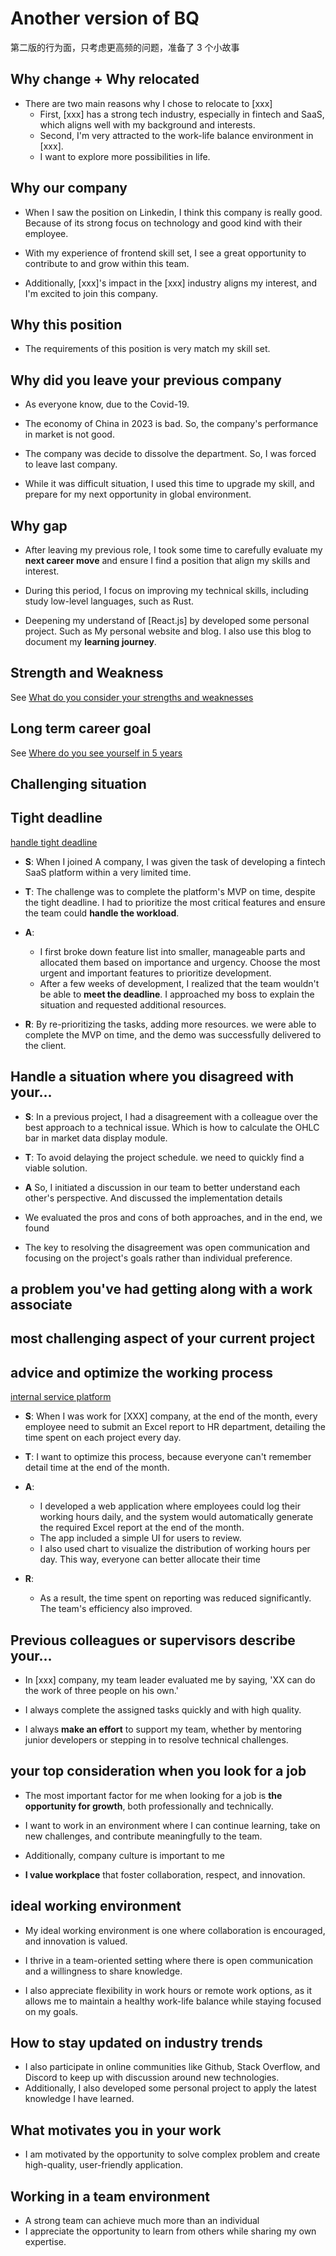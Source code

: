 # Another version of BQ

第二版的行为面，只考虑更高频的问题，准备了 3 个小故事

## Why change + Why relocated

- There are two main reasons why I chose to relocate to [xxx]
  - First, [xxx] has a strong tech industry, especially in fintech and SaaS, which aligns well with my background and interests.
  - Second, I'm very attracted to the work-life balance environment in [xxx].
  - I want to explore more possibilities in life.

## Why our company

- When I saw the position on Linkedin, I think this company is really good. Because of its strong focus on technology and good kind with their employee.

- With my experience of frontend skill set, I see a great opportunity to contribute to and grow within this team.

- Additionally, [xxx]'s impact in the [xxx] industry aligns my interest, and I'm excited to join this company.

## Why this position

- The requirements of this position is very match my skill set.

## Why did you leave your previous company

- As everyone know, due to the Covid-19.

- The economy of China in 2023 is bad. So, the company's performance in market is not good.

- The company was decide to dissolve the department. So, I was forced to leave last company.

- While it was difficult situation, I used this time to upgrade my skill, and prepare for my next opportunity in global environment.

## Why gap

- After leaving my previous role, I took some time to carefully evaluate my **next career move** and ensure I find a position that align my skills and interest.

- During this period, I focus on improving my technical skills, including study low-level languages, such as Rust.

- Deepening my understand of [React.js] by developed some personal project. Such as My personal website and blog. I also use this blog to document my **learning journey**.

## Strength and Weakness

See [What do you consider your strengths and weaknesses](./behaviorQuestion.md#what-do-you-consider-your-strengths-and-weaknesses)

## Long term career goal

See [Where do you see yourself in 5 years](./behaviorQuestion.md#where-do-you-see-yourself-in-5-years)

## Challenging situation

## Tight deadline

[handle tight deadline](../projectDescription.md#data-management)

- **S**: When I joined A company, I was given the task of developing a fintech SaaS platform within a very limited time.

- **T**: The challenge was to complete the platform's MVP on time, despite the tight deadline. I had to prioritize the most critical features and ensure the team could **handle the workload**.

- **A**:

  - I first broke down feature list into smaller, manageable parts and allocated them based on importance and urgency. Choose the most urgent and important features to prioritize development.
  - After a few weeks of development, I realized that the team wouldn't be able to **meet the deadline**. I approached my boss to explain the situation and requested additional resources.

- **R**: By re-prioritizing the tasks, adding more resources. we were able to complete the MVP on time, and the demo was successfully delivered to the client.

## Handle a situation where you disagreed with your...

- **S**: In a previous project, I had a disagreement with a colleague over the best approach to a technical issue. Which is how to calculate the OHLC bar in market data display module.

- **T**: To avoid delaying the project schedule. we need to quickly find a viable solution.

- **A** So, I initiated a discussion in our team to better understand each other's perspective. And discussed the implementation details

- We evaluated the pros and cons of both approaches, and in the end, we found

- The key to resolving the disagreement was open communication and focusing on the project's goals rather than individual preference.

## a problem you've had getting along with a work associate

## most challenging aspect of your current project

## advice and optimize the working process

[internal service platform](../projectDescription.md#internal-service-platform)

- **S**: When I was work for [XXX] company, at the end of the month, every employee need to submit an Excel report to HR department, detailing the time spent on each project every day.

- **T**: I want to optimize this process, because everyone can't remember detail time at the end of the month.

- **A**:

  - I developed a web application where employees could log their working hours daily, and the system would automatically generate the required Excel report at the end of the month.
  - The app included a simple UI for users to review.
  - I also used chart to visualize the distribution of working hours per day. This way, everyone can better allocate their time

- **R**:
  - As a result, the time spent on reporting was reduced significantly. The team's efficiency also improved.

## Previous colleagues or supervisors describe your...

- In [xxx] company, my team leader evaluated me by saying, 'XX can do the work of three people on his own.'

- I always complete the assigned tasks quickly and with high quality.

- I always **make an effort** to support my team, whether by mentoring junior developers or stepping in to resolve technical challenges.

## your top consideration when you look for a job

- The most important factor for me when looking for a job is **the opportunity for growth**, both professionally and technically.

- I want to work in an environment where I can continue learning, take on new challenges, and contribute meaningfully to the team.

- Additionally, company culture is important to me

- **I value workplace** that foster collaboration, respect, and innovation.

## ideal working environment

- My ideal working environment is one where collaboration is encouraged, and innovation is valued.

- I thrive in a team-oriented setting where there is open communication and a willingness to share knowledge.

- I also appreciate flexibility in work hours or remote work options, as it allows me to maintain a healthy work-life balance while staying focused on my goals.

## How to stay updated on industry trends

- I also participate in online communities like Github, Stack Overflow, and Discord to keep up with discussion around new technologies.
- Additionally, I also developed some personal project to apply the latest knowledge I have learned.

## What motivates you in your work

- I am motivated by the opportunity to solve complex problem and create high-quality, user-friendly application.

## Working in a team environment

- A strong team can achieve much more than an individual
- I appreciate the opportunity to learn from others while sharing my own expertise.
